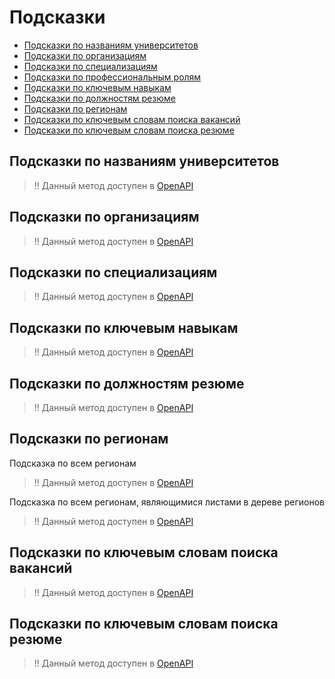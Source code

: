 # Подсказки

* [Подсказки по названиям университетов](#educational_institutions)
* [Подсказки по организациям](#companies)
* [Подсказки по специализациям](#specializations)
* [Подсказки по профессиональным ролям](https://api.zarplata.ru/openapi/redoc#tag/Podskazki/operation/get-professional-roles-suggests)
* [Подсказки по ключевым навыкам](#key-skills)
* [Подсказки по должностям резюме](#resume-positions)
* [Подсказки по регионам](#areas)
* [Подсказки по ключевым словам поиска вакансий](#vacancy-search-keyword)
* [Подсказки по ключевым словам поиска резюме](#resume-search-keyword)

<a name="educational_institutions"></a>
## Подсказки по названиям университетов
> !! Данный метод доступен в [OpenAPI](https://api.zarplata.ru/openapi/redoc#tag/Podskazki/operation/get-educational-institutions-suggests)

<a name="companies"></a>
## Подсказки по организациям
> !! Данный метод доступен в [OpenAPI](https://api.zarplata.ru/openapi/redoc#tag/Podskazki/operation/get-registered-companies-suggests)

<a name="specializations"></a>
## Подсказки по специализациям
> !! Данный метод доступен в [OpenAPI](https://api.zarplata.ru/openapi/redoc#tag/Podskazki/operation/get-fields-of-study-suggestions)

<a name="key-skills"></a>
## Подсказки по ключевым навыкам
> !! Данный метод доступен в [OpenAPI](https://api.zarplata.ru/openapi/redoc#tag/Podskazki/operation/get-skill-set-suggests)

<a name="resume-positions"></a>
## Подсказки по должностям резюме

> !! Данный метод доступен в [OpenAPI](https://api.zarplata.ru/openapi/redoc#tag/Podskazki/operation/get-positions-suggestions)

<a name="areas"></a>
## Подсказки по регионам

Подсказка по всем регионам
> !! Данный метод доступен в [OpenAPI](https://api.zarplata.ru/openapi/redoc#tag/Podskazki/operation/get-areas-suggests)

Подсказка по всем регионам, являющимися листами в дереве регионов
> !! Данный метод доступен в [OpenAPI](https://api.zarplata.ru/openapi/redoc#tag/Podskazki/operation/get-area-leaves-suggests)

<a name="vacancy-search-keyword"></a>
## Подсказки по ключевым словам поиска вакансий
> !! Данный метод доступен в [OpenAPI](https://api.zarplata.ru/openapi/redoc#tag/Podskazki/operation/get-vacancy-search-keywords)

<a name="resume-search-keyword"></a>
## Подсказки по ключевым словам поиска резюме
> !! Данный метод доступен в [OpenAPI](https://api.zarplata.ru/openapi/redoc#tag/Podskazki/operation/get-resume-search-keywords-suggests)
